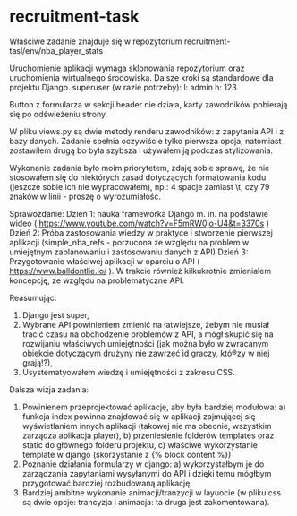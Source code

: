 # recruitment-task

Właściwe zadanie znajduje się w repozytorium recruitment-tasl/env/nba_player_stats

Uruchomienie aplikacji wymaga sklonowania repozytorium oraz uruchomienia wirtualnego środowiska. Dalsze kroki są standardowe dla projektu Django.
superuser (w razie potrzeby): 
l: admin
h: 123

Button z formularza w sekcji header nie działa, karty zawodników pobierają się po odświeżeniu strony. 

W pliku views.py są dwie metody renderu zawodników: z zapytania API i z bazy danych. Zadanie spełnia oczywiście tylko pierwsza opcja, natomiast zostawiłem drugą bo była szybsza i używałem ją podczas stylizowania.

Wykonanie zadania było moim priorytetem, zdaję sobie sprawę, że nie stosowałem się do niektórych zasad dotyczących formatowania kodu (jeszcze sobie ich nie wypracowałem), np.: 4 spacje zamiast \t, czy 79 znaków w linii - proszę o wyrozumiałość.

Sprawozdanie:
Dzień 1: nauka frameworka Django m. in. na podstawie wideo ( https://www.youtube.com/watch?v=F5mRW0jo-U4&t=3370s )
Dzień 2: Próba zastosowania wiedzy w praktyce i stworzenie pierwszej aplikacji (simple_nba_refs - porzucona ze względu na problem w umiejętnym zaplanowaniu i zastosowaniu danych z API)
Dzień 3: Przygotowanie właściwej aplikacji w oparciu o API ( https://www.balldontlie.io/ ). W trakcie również kilkukrotnie zmieniałem koncepcję, ze względu na problematyczne API.

Reasumując: 
1. Django jest super,
2. Wybrane API powinieniem zmienić na łatwiejsze, żebym nie musiał tracić czasu na obchodzenie problemów z API, a mógł skupić się na rozwijaniu właściwych umiejętności (jak można było w zwracanym obiekcie dotyczącym drużyny nie zawrzeć id graczy, któ®zy w niej grają!?),
3. Usystematyowałem wiedzę i umiejętności z zakresu CSS.

Dalsza wizja zadania:
1. Powinienem przeprojektować aplikację, aby była bardziej modułowa:
	a) funkcja index powinna znajdować się w aplikacji zajmującej się wyświetlaniem innych aplikacji (takowej nie ma obecnie, wszystkim zarządza aplikacja player),
	b) przeniesienie folderów templates oraz static do głównego folderu projektu,
	c) właściwe wykorzystanie template w django (skorzystanie z {% block content %})
2. Poznanie działania formularzy w django:
	a) wykorzystałbym je do zarządzania zapytaniami wysyłanymi do API i dzięki temu mógłbym przygotować bardziej rozbudowaną aplikację.
3. Bardziej ambitne wykonanie animacji/tranzycji w layuocie (w pliku css są dwie opcje: trancyzja i animacja: ta druga jest zakomentowana).

